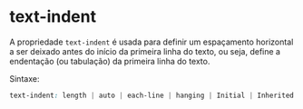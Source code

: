 # text-indent

A propriedade `text-indent` é usada para definir um espaçamento horizontal a ser deixado antes do início da primeira linha do texto, ou seja, define a endentação (ou tabulação) da primeira linha do texto.

Sintaxe:

```css
text-indent: length | auto | each-line | hanging | Initial | Inherited
```
